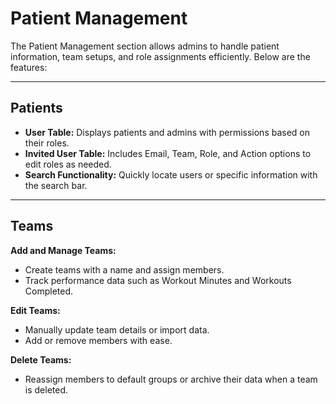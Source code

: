 # Patient Management

The Patient Management section allows admins to handle patient information, team setups, and role assignments efficiently. Below are the features:

---

## Patients

- **User Table:** Displays patients and admins with permissions based on their roles.
- **Invited User Table:** Includes Email, Team, Role, and Action options to edit roles as needed.
- **Search Functionality:** Quickly locate users or specific information with the search bar.

---

## Teams

**Add and Manage Teams:**

- Create teams with a name and assign members.
- Track performance data such as Workout Minutes and Workouts Completed.

**Edit Teams:**

- Manually update team details or import data.
- Add or remove members with ease.

**Delete Teams:**

- Reassign members to default groups or archive their data when a team is deleted.
